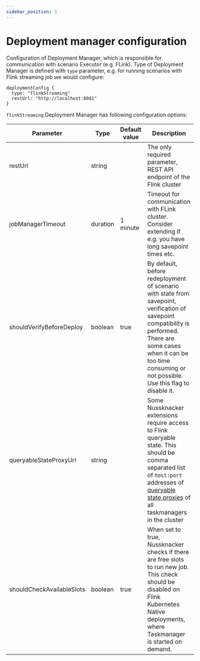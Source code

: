 ```yaml
---
sidebar_position: 3
---
```

# Deployment manager configuration

Configuration of Deployment Manager, which is responsible for communication with scenario Executor (e.g. FLink). 
Type of Deployment Manager is defined with `type` parameter, e.g. for running scenarios with Flink streaming job we would configure: 
```
deploymentConfig {     
  type: "flinkStreaming"
  restUrl: "http://localhost:8081"
}
```

`flinkStreaming` Deployment Manager has following configuration options:

| Parameter | Type | Default value | Description  |
| --------- | ---- | ------------- | ------------ |
| restUrl   | string |             | The only required parameter, REST API endpoint of the Flink cluster |       
| jobManagerTimeout | duration | 1 minute | Timeout for communication with FLink cluster. Consider extending if e.g. you have long savepoint times etc. |
| shouldVerifyBeforeDeploy | boolean | true | By default, before redeployment of scenario with state from savepoint, verification of savepoint compatibility is performed. There are some cases when it can be too time consuming or not possible. Use this flag to disable it. | 
| queryableStateProxyUrl | string | | Some Nussknacker extensions require access to Flink queryable state. This should be comma separated list of `host:port` addresses of [queryable state proxies](https://ci.apache.org/projects/flink/flink-docs-stable/docs/dev/datastream/fault-tolerance/queryable_state/#proxy) of all taskmanagers in the cluster |
| shouldCheckAvailableSlots | boolean | true | When set to true, Nussknacker checks if there are free slots to run new job. This check should be disabled on Flink Kubernetes Native deployments, where Taskmanager is started on demand. |


